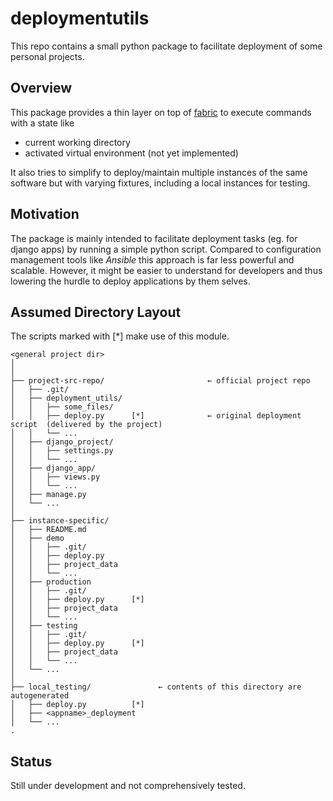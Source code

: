 # deploymentutils

This repo contains a small python package to facilitate deployment of some personal projects.


## Overview

This package provides a thin layer on top of [fabric](https://www.fabfile.org/) to execute commands with a state like
- current working directory
- activated virtual environment (not yet implemented)

It also tries to simplify to deploy/maintain multiple instances of the same software but with varying fixtures, including a local instances for testing.

## Motivation

The package is mainly intended to facilitate deployment tasks (eg. for django apps) by running a simple python script.
Compared to configuration management tools like *Ansible* this approach is far less powerful and scalable.
However, it might be easier to understand for developers and thus lowering the hurdle to deploy applications by them selves.

## Assumed Directory Layout

The scripts marked with [*] make use of this module.

    <general project dir>
    │
    │
    ├── project-src-repo/                       ← official project repo
    │   ├── .git/
    │   ├── deployment_utils/
    │   │   ├── some_files/
    │   │   ├── deploy.py      [*]              ← original deployment script  (delivered by the project)
    │   │   └── ...
    │   ├── django_project/
    │   │   ├── settings.py
    │   │   └── ...
    │   ├── django_app/
    │   │   ├── views.py
    │   │   └── ...
    │   ├── manage.py
    │   └── ...
    │
    ├── instance-specific/
    │   ├── README.md
    │   ├── demo
    │   │   ├── .git/
    │   │   ├── deploy.py
    │   │   ├── project_data
    │   │   └── ...
    │   ├── production
    │   │   ├── .git/
    │   │   ├── deploy.py      [*]
    │   │   ├── project_data
    │   │   └── ...
    │   ├── testing
    │   │   ├── .git/
    │   │   ├── deploy.py      [*]
    │   │   ├── project_data
    │   │   └── ...
    │   └── ...
    │
    ├── local_testing/               ← contents of this directory are autogenerated
    │   ├── deploy.py          [*]
    │   ├── <appname>_deployment          
    │   └── ...
    .



## Status

Still under development and not comprehensively tested.
